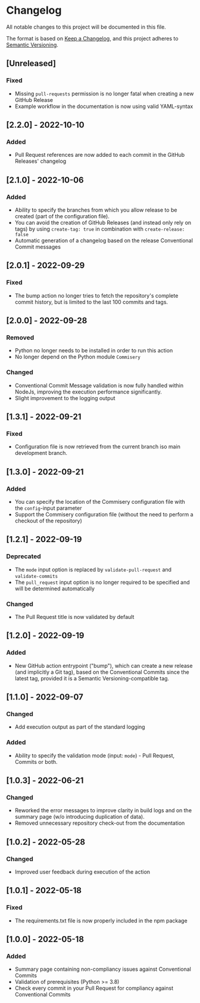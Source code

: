 # Changelog
All notable changes to this project will be documented in this file.

The format is based on [Keep a Changelog](https://keepachangelog.com/en/1.1.0/),
and this project adheres to [Semantic Versioning](https://semver.org/spec/v2.0.0.html).

## [Unreleased]
### Fixed
- Missing `pull-requests` permission is no longer fatal when creating a new GitHub Release
- Example workflow in the documentation is now using valid YAML-syntax

## [2.2.0] - 2022-10-10
### Added
- Pull Request references are now added to each commit in the GitHub Releases' changelog

## [2.1.0] - 2022-10-06
### Added
- Ability to specify the branches from which you allow release to be created (part of the configuration file).
- You can avoid the creation of GitHub Releases (and instead only rely on tags) by using `create-tag: true` in combination with `create-release: false`
- Automatic generation of a changelog based on the release Conventional Commit messages

## [2.0.1] - 2022-09-29
### Fixed
- The bump action no longer tries to fetch the repository's complete commit history, but is limited to the last 100 commits and tags.

## [2.0.0] - 2022-09-28
### Removed
- Python no longer needs to be installed in order to run this action
- No longer depend on the Python module `Commisery`

### Changed
- Conventional Commit Message validation is now fully handled within NodeJs, improving the execution performance significantly.
- Slight improvement to the logging output

## [1.3.1] - 2022-09-21
### Fixed
- Configuration file is now retrieved from the current branch iso main development branch.

## [1.3.0] - 2022-09-21
### Added
- You can specify the location of the Commisery configuration file with the `config`-input parameter
- Support the Commisery configuration file (without the need to perform a checkout of the repository)

## [1.2.1] - 2022-09-19
### Deprecated
- The `mode` input option is replaced by `validate-pull-request` and `validate-commits`
- The `pull_request` input option is no longer required to be specified and will be determined automatically

### Changed
- The Pull Request title is now validated by default

## [1.2.0] - 2022-09-19
### Added
- New GitHub action entrypoint ("bump"), which can create a new release (and implicitly a Git tag), based on the Conventional Commits since the latest tag, provided it is a Semantic Versioning-compatible tag.

## [1.1.0] - 2022-09-07
### Changed
- Add execution output as part of the standard logging

### Added
- Ability to specify the validation mode (input: `mode`)  - Pull Request, Commits or both.

## [1.0.3] - 2022-06-21
### Changed
- Reworked the error messages to improve clarity in build logs and on the summary page (w/o introducing duplication of data).
- Removed unnecessary repository check-out from the documentation

## [1.0.2] - 2022-05-28
### Changed
- Improved user feedback during execution of the action

## [1.0.1] - 2022-05-18
### Fixed
- The requirements.txt file is now properly included in the npm package

## [1.0.0] - 2022-05-18
### Added
- Summary page containing non-compliancy issues against Conventional Commits
- Validation of prerequisites (Python >= 3.8)
- Check every commit in your Pull Request for compliancy against Conventional Commits

